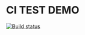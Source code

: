 # CI TEST DEMO

[![Build status](https://ci.appveyor.com/api/projects/status/f4jkso8bjn0lqjaq?svg=true)](https://ci.appveyor.com/project/Growgs/func)

